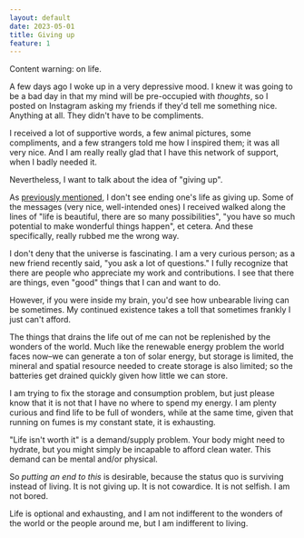 ```yaml
---
layout: default
date: 2023-05-01
title: Giving up
feature: 1
---
```


Content warning: on life.

A few days ago I woke up in a very depressive mood. I knew it was going to be a bad day in that my mind will be pre-occupied with _thoughts_, so I posted on Instagram asking my friends if they'd tell me something nice. Anything at all. They didn't have to be compliments. 

I received a lot of supportive words, a few animal pictures, some compliments, and a few strangers told me how I inspired them; it was all very nice. And I am really really glad that I have this network of support, when I badly needed it.

Nevertheless, I want to talk about the idea of "giving up". 

As [previously mentioned](/posts/depression), I don't see ending one's life as giving up. Some of the messages (very nice, well-intended ones) I received walked along the lines of "life is beautiful, there are so many possibilities", "you have so much potential to make wonderful things happen", et cetera. And these specifically, really rubbed me the wrong way.

I don't deny that the universe is fascinating. I am a very curious person; as a new friend recently said, "you ask a lot of questions." I fully recognize that there are people who appreciate my work and contributions. I see that there are things, even "good" things that I can and want to do.

However, if you were inside my brain, you'd see how unbearable living can be sometimes. My continued existence takes a toll that sometimes frankly I just can't afford.

The things that drains the life out of me can not be replenished by the wonders of the world. Much like the renewable energy problem the world faces now–we can generate a ton of solar energy, but storage is limited, the mineral and spatial resource needed to create storage is also limited; so the batteries get drained quickly given how little we can store.

I am trying to fix the storage and consumption problem, but just please know that it is not that I have no where to spend my energy. I am plenty curious and find life to be full of wonders, while at the same time, given that running on fumes is my constant state, it is exhausting.

"Life isn't worth it" is a demand/supply problem. Your body might need to hydrate, but you might simply be incapable to afford clean water. This demand can be mental and/or physical.

So _putting an end to this_ is desirable, because the status quo is surviving instead of living. It is not giving up. It is not cowardice. It is not selfish. I am not bored.

Life is optional and exhausting, and I am not indifferent to the wonders of the world or the people around me, but I am indifferent to living.
